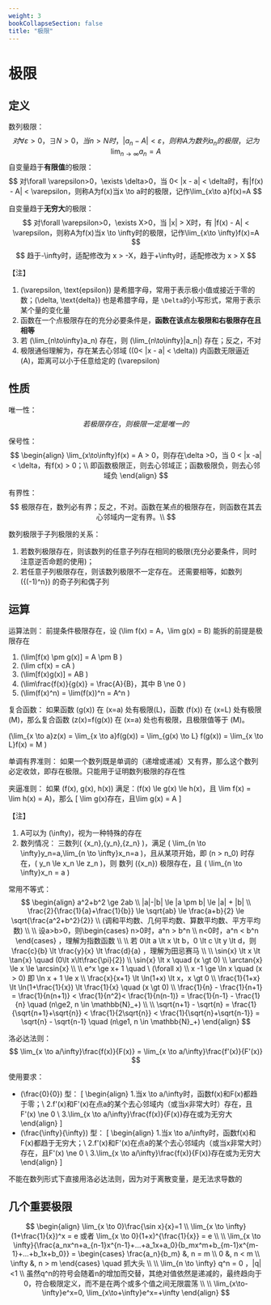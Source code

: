 ```yaml
---
weight: 3
bookCollapseSection: false
title: "极限"
---
```


# 极限

## 定义

数列极限：
$$
对\forall \varepsilon>0，\exists N>0，当n>N时，|a_n - A| < \varepsilon，则称A为数列a_n的极限，记为\lim_{n\to\infty}a_n = A
$$
自变量趋于**有限值**的极限：
$$
对\forall \varepsilon>0，\exists \delta>0，当 0< |x - a| < \delta时，有|f(x) - A| < \varepsilon，则称A为f(x)当x \to a时的极限，记作\lim_{x\to a}f(x)=A
$$

自变量趋于**无穷大**的极限：
$$
对\forall \varepsilon>0，\exists X>0，当 |x| > X时，有 |f(x) - A| < \varepsilon，则称A为f(x)当x \to \infty时的极限，记作\lim_{x\to \infty}f(x)=A
$$
$$
趋于-\infty时，适配修改为 x > -X，趋于+\infty时，适配修改为 x > X
$$

【注】
1. \(\varepsilon, \text{epsilon}\) 是希腊字母，常用于表示极小值或接近于零的数；\(\delta, \text{delta}\) 也是希腊字母，是 `\Delta`的小写形式，常用于表示某个量的变化量
2. 函数在一个点极限存在的充分必要条件是，**函数在该点左极限和右极限存在且相等**
3. 若 \(\lim_{n\to\infty}a_n\) 存在，则 \(\lim_{n\to\infty}|a_n|\) 存在；反之，不对
4. 极限通俗理解为，存在某去心邻域 \((0< |x - a| < \delta)\) 内函数无限逼近\(A\)，距离可以小于任意给定的 \(\varepsilon\)

## 性质

唯一性：
$$
若极限存在，则极限一定是唯一的
$$

保号性：
$$
\begin{align}
\lim_{x\to\infty}f(x) = A > 0，则存在\delta >0，当 0 < |x -a| < \delta，有f(x) > 0；\\ 
即函数极限正，则去心邻域正；函数极限负，则去心邻域负
\end{align}
$$

有界性：
$$
极限存在，数列必有界；反之，不对。函数在某点的极限存在，则函数在其去心邻域内一定有界。\\
$$

数列极限于子列极限的关系：
1. 若数列极限存在，则该数列的任意子列存在相同的极限(充分必要条件，同时注意逆否命题的使用)；
2. 若任意子列极限存在，则该数列极限不一定存在。 还需要相等，如数列 \(\{(-1)^n\}\) 的奇子列和偶子列

## 运算

运算法则：
前提条件极限存在，设 \(\lim f(x) = A，\lim g(x) = B\) 能拆的前提是极限存在
1. \(\lim[f(x) \pm g(x)] = A \pm B \)
2. \(\lim cf(x) = cA \)
3. \(\lim[f(x)g(x)] = AB \)
4. \(\lim\frac{f(x)}{g(x)} = \frac{A}{B}，其中 B \ne 0 \)
5. \(\lim(f(x)^n) = \lim(f(x))^n = A^n \)


复合函数：
如果函数 \(g(x)\) 在 \(x=a\) 处有极限\(L\)，函数 \(f(x)\) 在 \(x=L\) 处有极限 \(M\)，那么复合函数 \(z(x)=f(g(x)\) 在 \(x=a\) 处也有极限，且极限值等于 \(M\)。

\(\lim_{x \to a}z(x) = \lim_{x \to a}f(g(x)) = \lim_{g(x) \to L} f(g(x)) = \lim_{x \to L}f(x) = M \)

单调有界准则：
如果一个数列既是单调的（递增或递减）又有界，那么这个数列必定收敛，即存在极限。只能用于证明数列极限的存在性

夹逼准则：
如果 \(f(x), g(x), h(x)\) 满足：\(f(x) \le g(x) \le h(x)，且 \lim f(x) = \lim h(x) = A\)，那么 
\[
\lim g(x)存在，且\lim g(x) = A
\]

【注】
1. A可以为 \(\infty\)，视为一种特殊的存在 
2. 数列情况：
三数列\( \{x_n\},\{y_n\},\{z_n\} \)，满足 \( \lim_{n \to \infty}y_n=a,\lim_{n \to \infty}x_n=a \)，且从某项开始，即 \(n > n_0\) 时存在，\( y_n \le x_n \le z_n \)，则 数列 \(\{x_n\}\) 极限存在，且 \( \lim_{n \to \infty}x_n = a \)

常用不等式：
$$
\begin{align}
a^2+b^2 \ge 2ab \\
|a|-|b| \le |a \pm b| \le |a| + |b| \\
\frac{2}{\frac{1}{a}+\frac{1}{b}} \le \sqrt{ab} \le \frac{a+b}{2} \le \sqrt{\frac{a^2+b^2}{2}} \\
(调和平均数、几何平均数、算数平均数、平方平均数) \\
\\
设a>b>0，则\begin{cases}
n>0时，a^n > b^n \\
n<0时，a^n < b^n 
\end{cases} ，理解为指数函数 \\
\\
若 0\lt a \lt x \lt b，0 \lt c \lt y \lt d，则 \frac{c}{b} \lt \frac{y}{x} \lt \frac{d}{a} ，理解为田忌赛马 \\
\\
\sin{x} \lt x \lt \tan{x} \quad (0\lt x\lt\frac{\pi}{2}) \\
\sin{x} \lt x \quad (x \gt 0) \\
\arctan{x} \le x \le \arcsin{x} \\
\\
e^x \ge x+ 1 \quad \ (\forall x) \\
x -1 \ge \ln x \quad (x > 0) 即 \ln x + 1 \le x \\
\frac{x}{x+1} \lt \ln(1+x) \lt x，x \gt 0 \\
\frac{1}{1+x} \lt \ln(1+\frac{1}{x}) \lt \frac{1}{x} \quad (x \gt 0) \\
\frac{1}{n} - \frac{1}{n+1} = \frac{1}{n(n+1)} < \frac{1}{n^2}< \frac{1}{n(n-1)} = \frac{1}{n-1} - \frac{1}{n} \quad (n\ge2, n \in \mathbb{N}_+) \\
\\
\sqrt{n+1} - \sqrt{n} = \frac{1}{\sqrt{n+1}+\sqrt{n}} < \frac{1}{2\sqrt{n}} < \frac{1}{\sqrt{n}+\sqrt{n-1}} = \sqrt{n} - \sqrt{n-1} \quad (n\ge1, n \in \mathbb{N}_+)
\end{align}
$$

洛必达法则：
$$
\lim_{x \to a/\infty}\frac{f(x)}{F(x)} = \lim_{x \to a/\infty}\frac{f'(x)}{F'(x)}
$$

使用要求：
- \(\frac{0}{0}\) 型：
\[
\begin{align}
1.当x \to a/\infty时，函数f(x)和F(x)都趋于零；\\
2.f'(x)和F'(x)在点a的某个去心邻域内（或当x非常大时）存在，且F'(x) \ne 0 \\
3.\lim_{x \to a/\infty}\frac{f(x)}{F(x)}存在或为无穷大
\end{align}
\]
- \(\frac{\infty}{\infty}\) 型：
\[
\begin{align}
1.当x \to a/\infty时，函数f(x)和F(x)都趋于无穷大；\\
2.f'(x)和F'(x)在点a的某个去心邻域内（或当x非常大时）存在，且F'(x) \ne 0 \\
3.\lim_{x \to a/\infty}\frac{f(x)}{F(x)}存在或为无穷大
\end{align}
\]

不能在数列形式下直接用洛必达法则，因为对于离散变量，是无法求导数的

## 几个重要极限

$$
\begin{align}
\lim_{x \to 0}\frac{\sin x}{x}=1 \\
\lim_{x \to \infty}(1+\frac{1}{x})^x = e 或者 \lim_{x \to 0}(1+x)^{\frac{1}{x}} = e \\
\\
\lim_{x \to \infty}{\frac{a_nx^n+a_{n-1}x^{n-1}+...+a_1x+a_0}{b_mx^m+b_{m-1}x^{m-1}+...+b_1x+b_0}} = \begin{cases}
\frac{a_n}{b_m} &, n = m \\
0 &, n < m \\
\infty &, n > m
\end{cases} \quad 抓大头 \\ 
\\
\lim_{n \to \infty} q^n = 0 ，|q|<1 \\
虽然q^n的符号会随着n的增加而交替，其绝对值依然是递减的，最终趋向于0，符合极限定义，而不是在两个或多个值之间无限震荡 \\
\\
\lim_{x\to-\infty}e^x=0, \lim_{x\to+\infty}e^x=+\infty
\end{align}
$$